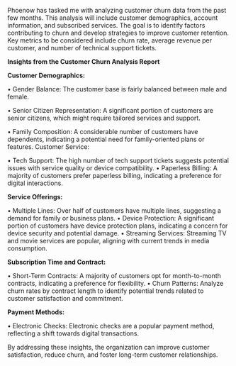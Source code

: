 Phoenow has tasked me with analyzing customer churn data from the past few months. This analysis will include customer demographics,
account information, and subscribed services. The goal is to identify factors contributing to churn and develop strategies to improve customer retention. 
Key metrics to be considered include churn rate, average revenue per customer, and number of technical support tickets.

**Insights from the Customer Churn Analysis Report**

**Customer Demographics:**

•	Gender Balance: The customer base is fairly balanced between male and female.

•	Senior Citizen Representation: A significant portion of customers are senior citizens, which might require tailored services and support.

•	Family Composition: A considerable number of customers have dependents, indicating a potential need for family-oriented plans or features.
Customer Service:

•	Tech Support: The high number of tech support tickets suggests potential issues with service quality or device compatibility.
•	Paperless Billing: A majority of customers prefer paperless billing, indicating a preference for digital interactions.

**Service Offerings:**

•	Multiple Lines: Over half of customers have multiple lines, suggesting a demand for family or business plans.
•	Device Protection: A significant portion of customers have device protection plans, indicating a concern for device security and potential damage.
•	Streaming Services: Streaming TV and movie services are popular, aligning with current trends in media consumption.

**Subscription Time and Contract:**

•	Short-Term Contracts: A majority of customers opt for month-to-month contracts, indicating a preference for flexibility.
•	Churn Patterns: Analyze churn rates by contract length to identify potential trends related to customer satisfaction and commitment.

**Payment Methods:**

•	Electronic Checks: Electronic checks are a popular payment method, reflecting a shift towards digital transactions.

By addressing these insights, the organization can improve customer satisfaction, reduce churn, and foster long-term customer relationships.
